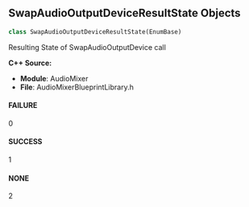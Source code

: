 ## SwapAudioOutputDeviceResultState Objects

```python
class SwapAudioOutputDeviceResultState(EnumBase)
```

Resulting State of SwapAudioOutputDevice call

**C++ Source:**

- **Module**: AudioMixer
- **File**: AudioMixerBlueprintLibrary.h

<a id="unreal.SwapAudioOutputDeviceResultState.FAILURE"></a>

#### FAILURE

0

<a id="unreal.SwapAudioOutputDeviceResultState.SUCCESS"></a>

#### SUCCESS

1

<a id="unreal.SwapAudioOutputDeviceResultState.NONE"></a>

#### NONE

2

<a id="unreal.MusicalNoteName"></a>